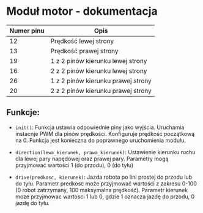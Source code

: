 # Moduł motor - dokumentacja

Numer pinu | Opis
-----------|-----
12 | Prędkość lewej strony
13 | Prędkość prawej strony
19 | 1 z 2 pinów kierunku lewej strony
16 | 2 z 2 pinów kierunku lewej strony
26 | 1 z 2 pinów kierunku prawej strony
20 | 2 z 2 pinów kierunku prawej strony

## Funkcje:
- `init()`: Funkcja ustawia odpowiednie piny jako wyjścia. Uruchamia instacnje PWM dla pinów prędkości. Konfiguruje prędkość początkową na 0. Funkcja jest konieczna do poprawnego uruchomienia modułu. 

- `direction(lewa_kierunek, prawa_kierunek)`: Ustawienie kierunku ruchu dla lewej pary napędowej oraz prawej pary. Parametry mogą przyjmować wartości 1 (do przodu), 0 (do tyłu)

- `drive(predkosc, kierunek)`: Jazda robota po lini prostej do przodu lub do tyłu. Parametr predkosc może przyjmować wartości z zakresu 0-100 (0 robot zatrzymany, 100 maksymalna prędkość). Parametr kierunek moze przyjmowac wartosci 1 lub 0, gdzie 1 oznacza jazdę do przodu, 0 jazdę do tyłu.

